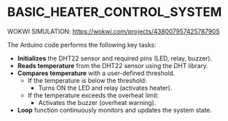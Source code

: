 # BASIC_HEATER_CONTROL_SYSTEM

WOKWI SIMULATION:   https://wokwi.com/projects/438007957425787905

The Arduino code performs the following key tasks:

- **Initializes** the DHT22 sensor and required pins (LED, relay, buzzer).
- **Reads temperature** from the DHT22 sensor using the DHT library.
- **Compares temperature** with a user-defined threshold.
  - If the temperature is below the threshold:
    - Turns ON the LED and relay (activates heater).
  - If the temperature exceeds the overheat limit:
    - Activates the buzzer (overheat warning).
- **Loop** function continuously monitors and updates the system state.
